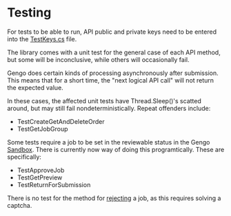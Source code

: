 Testing
=======

For tests to be able to run, API public and private keys need to be entered
into the [TestKeys.cs](Winterday.External.Gengo.Tests/TestKeys.cs) file.

The library comes with a unit test for the general case of each API
method, but some will be inconclusive, while others will occasionally fail.

Gengo does certain kinds of processing asynchronously after submission. This
means that for a short time, the "next logical API call" will not return the
expected value.

In these cases, the affected unit tests have Thread.Sleep()'s scatted around,
but may still fail nondeterministically. Repeat offenders include:

 * TestCreateGetAndDeleteOrder
 * TestGetJobGroup

Some tests require a job to be set in the reviewable status in the Gengo
[Sandbox](https://sandbox.gengo.com/dashboard/). There is currently now way
of doing this programtically. These are specifically:

 * TestApproveJob
 * TestGetPreview
 * TestReturnForSubmission
 
There is no test for the method for [rejecting](http://developers.gengo.com/v2/job/#job-put)
a job, as this requires solving a captcha.
